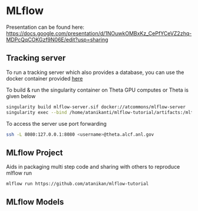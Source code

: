 # MLflow

Presentation can be found here: https://docs.google.com/presentation/d/1NOuwkOMBxKz_CePfYCeVZ2zhq-MDPcQqCOKGzf9N06E/edit?usp=sharing

## Tracking server
To run a tracking server which also provides a database, you can use the docker container provided [here](https://hub.docker.com/r/atcommons/mlflow-server)  

To build & run the singularity container on Theta GPU computes or Theta is given below

```bash
singularity build mlflow-server.sif docker://atcommons/mlflow-server
singularity exec --bind /home/atanikanti/mlflow-tutorial/artifacts:/mlflow mlflow-server.sif mlflow server --port 8080 --backend-store-uri sqlite:////mlflow/mlflow.db --default-artifact-root /home/atanikanti/mlflow-tutorial/artifacts
```

To access the server use port forwarding

```bash
ssh -L 8080:127.0.0.1:8080 <username>@theta.alcf.anl.gov

```



## MLflow Project

Aids in packaging multi step code and sharing with others to reproduce
mlflow run

```bash
mlflow run https://github.com/atanikan/mlflow-tutorial
```

## MLflow Models




